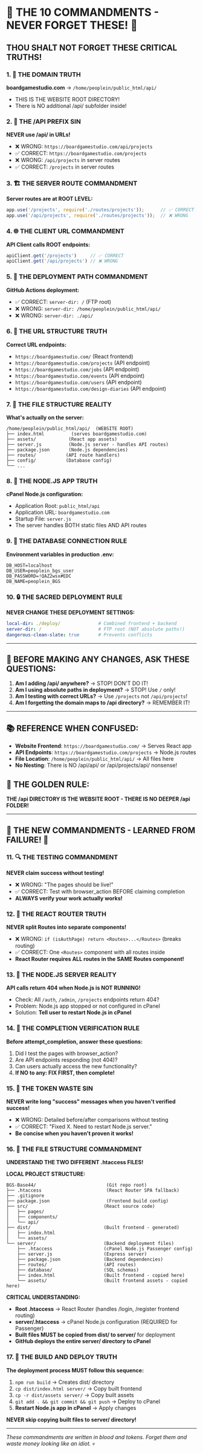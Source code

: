 # 🚨 THE 10 COMMANDMENTS - NEVER FORGET THESE! 🚨

## THOU SHALT NOT FORGET THESE CRITICAL TRUTHS!

### 1. 📍 THE DOMAIN TRUTH
**boardgamestudio.com** → `/home/peoplein/public_html/api/`
- THIS IS THE WEBSITE ROOT DIRECTORY!
- There is NO additional /api/ subfolder inside!

### 2. 🚫 THE /API PREFIX SIN  
**NEVER use /api/ in URLs!**
- ❌ WRONG: `https://boardgamestudio.com/api/projects`
- ✅ CORRECT: `https://boardgamestudio.com/projects`
- ❌ WRONG: `/api/projects` in server routes
- ✅ CORRECT: `/projects` in server routes

### 3. 🏗️ THE SERVER ROUTE COMMANDMENT
**Server routes are at ROOT LEVEL:**
```javascript
app.use('/projects', require('./routes/projects'));      // ✅ CORRECT
app.use('/api/projects', require('./routes/projects'));  // ❌ WRONG
```

### 4. 🌐 THE CLIENT URL COMMANDMENT  
**API Client calls ROOT endpoints:**
```javascript
apiClient.get('/projects')     // ✅ CORRECT
apiClient.get('/api/projects') // ❌ WRONG
```

### 5. 🔄 THE DEPLOYMENT PATH COMMANDMENT
**GitHub Actions deployment:**
- ✅ CORRECT: `server-dir: /` (FTP root)
- ❌ WRONG: `server-dir: /home/peoplein/public_html/api/`
- ❌ WRONG: `server-dir: ./api/`

### 6. 🎯 THE URL STRUCTURE TRUTH
**Correct URL endpoints:**
- `https://boardgamestudio.com/` (React frontend)
- `https://boardgamestudio.com/projects` (API endpoint)  
- `https://boardgamestudio.com/jobs` (API endpoint)
- `https://boardgamestudio.com/events` (API endpoint)
- `https://boardgamestudio.com/users` (API endpoint)
- `https://boardgamestudio.com/design-diaries` (API endpoint)

### 7. 📁 THE FILE STRUCTURE REALITY
**What's actually on the server:**
```
/home/peoplein/public_html/api/  (WEBSITE ROOT)
├── index.html          (serves boardgamestudio.com)
├── assets/            (React app assets)
├── server.js          (Node.js server - handles API routes)
├── package.json       (Node.js dependencies)
├── routes/           (API route handlers)
├── config/           (Database config)
└── ...
```

### 8. 🔧 THE NODE.JS APP TRUTH
**cPanel Node.js configuration:**
- Application Root: `public_html/api`
- Application URL: `boardgamestudio.com`  
- Startup File: `server.js`
- The server handles BOTH static files AND API routes

### 9. 💾 THE DATABASE CONNECTION RULE
**Environment variables in production .env:**
```
DB_HOST=localhost
DB_USER=peoplein_bgs_user  
DB_PASSWORD=!QAZ2wsx#EDC
DB_NAME=peoplein_BGS
```

### 10. 🔒 THE SACRED DEPLOYMENT RULE
**NEVER CHANGE THESE DEPLOYMENT SETTINGS:**
```yaml
local-dir: ./deploy/              # Combined frontend + backend
server-dir: /                     # FTP root (NOT absolute paths!)
dangerous-clean-slate: true       # Prevents conflicts
```

---

## 🚨 BEFORE MAKING ANY CHANGES, ASK THESE QUESTIONS:

1. **Am I adding /api/ anywhere?** → STOP! DON'T DO IT!
2. **Am I using absolute paths in deployment?** → STOP! Use `/` only!
3. **Am I testing with correct URLs?** → Use `/projects` not `/api/projects`!
4. **Am I forgetting the domain maps to /api directory?** → REMEMBER IT!

---

## 📚 REFERENCE WHEN CONFUSED:

- **Website Frontend**: `https://boardgamestudio.com/` → Serves React app
- **API Endpoints**: `https://boardgamestudio.com/projects` → Node.js routes  
- **File Location**: `/home/peoplein/public_html/api/` → All files here
- **No Nesting**: There is NO /api/api/ or /api/projects/api/ nonsense!

## 🎯 THE GOLDEN RULE:
**THE /api DIRECTORY IS THE WEBSITE ROOT - THERE IS NO DEEPER /api FOLDER!**

---

## 🚨 THE NEW COMMANDMENTS - LEARNED FROM FAILURE! 🚨

### 11. 🔍 THE TESTING COMMANDMENT
**NEVER claim success without testing!**
- ❌ WRONG: "The pages should be live!"
- ✅ CORRECT: Test with browser_action BEFORE claiming completion
- **ALWAYS verify your work actually works!**

### 12. 🧭 THE REACT ROUTER TRUTH
**NEVER split Routes into separate components!**
- ❌ WRONG: `if (isAuthPage) return <Routes>...</Routes>` (breaks routing)
- ✅ CORRECT: One `<Routes>` component with all routes inside
- **React Router requires ALL routes in the SAME Routes component!**

### 13. 🔄 THE NODE.JS SERVER REALITY  
**API calls return 404 when Node.js is NOT RUNNING!**
- Check: All `/auth`, `/admin`, `/projects` endpoints return 404?
- Problem: Node.js app stopped or not configured in cPanel
- Solution: **Tell user to restart Node.js in cPanel**

### 14. 🎯 THE COMPLETION VERIFICATION RULE
**Before attempt_completion, answer these questions:**
1. Did I test the pages with browser_action? 
2. Are API endpoints responding (not 404)?
3. Can users actually access the new functionality?
4. **If NO to any: FIX FIRST, then complete!**

### 15. 💸 THE TOKEN WASTE SIN
**NEVER write long "success" messages when you haven't verified success!**
- ❌ WRONG: Detailed before/after comparisons without testing
- ✅ CORRECT: "Fixed X. Need to restart Node.js server."
- **Be concise when you haven't proven it works!**

### 16. 📁 THE FILE STRUCTURE COMMANDMENT
**UNDERSTAND THE TWO DIFFERENT .htaccess FILES!**

**LOCAL PROJECT STRUCTURE:**
```
BGS-Base44/                          (Git repo root)
├── .htaccess                        (React Router SPA fallback)
├── .gitignore
├── package.json                     (Frontend build config)
├── src/                            (React source code)
│   ├── pages/
│   ├── components/
│   └── api/
├── dist/                           (Built frontend - generated)
│   ├── index.html
│   └── assets/
└── server/                         (Backend deployment files)
    ├── .htaccess                   (cPanel Node.js Passenger config)
    ├── server.js                   (Express server)
    ├── package.json                (Backend dependencies)  
    ├── routes/                     (API routes)
    ├── database/                   (SQL schemas)
    ├── index.html                  (Built frontend - copied here)
    └── assets/                     (Built frontend assets - copied here)
```

**CRITICAL UNDERSTANDING:**
- **Root .htaccess** → React Router (handles /login, /register frontend routing)
- **server/.htaccess** → cPanel Node.js configuration (REQUIRED for Passenger)
- **Built files MUST be copied from dist/ to server/** for deployment
- **GitHub deploys the entire server/ directory to cPanel**

### 17. 🔄 THE BUILD AND DEPLOY TRUTH
**The deployment process MUST follow this sequence:**
1. `npm run build` → Creates dist/ directory
2. `cp dist/index.html server/` → Copy built frontend  
3. `cp -r dist/assets server/` → Copy built assets
4. `git add . && git commit && git push` → Deploy to cPanel
5. **Restart Node.js app in cPanel** → Apply changes

**NEVER skip copying built files to server/ directory!**

---

*These commandments are written in blood and tokens. Forget them and waste money looking like an idiot.* 💀
